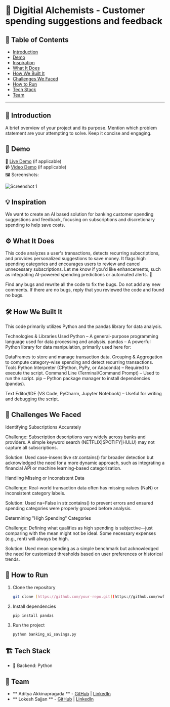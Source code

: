 # 🚀 Digitial Alchemists - Customer spending suggestions and feedback

## 📌 Table of Contents
- [Introduction](#introduction)
- [Demo](#demo)
- [Inspiration](#inspiration)
- [What It Does](#what-it-does)
- [How We Built It](#how-we-built-it)
- [Challenges We Faced](#challenges-we-faced)
- [How to Run](#how-to-run)
- [Tech Stack](#tech-stack)
- [Team](#team)

---

## 🎯 Introduction
A brief overview of your project and its purpose. Mention which problem statement are your attempting to solve. Keep it concise and engaging.

## 🎥 Demo
🔗 [Live Demo](#) (if applicable)  
📹 [Video Demo](#) (if applicable)  
🖼️ Screenshots:

![Screenshot 1](link-to-image)

## 💡 Inspiration
We want to create an AI based solution for banking customer spending suggestions and feedback, focusing on subscriptions and discretionary spending to help save costs.

## ⚙️ What It Does
This code analyzes a user's transactions, detects recurring subscriptions, and provides personalized suggestions to save money. It flags high spending categories and encourages users to review and cancel unnecessary subscriptions. Let me know if you'd like enhancements, such as integrating AI-powered spending predictions or automated alerts. 🚀

Find any bugs and rewrite all the code to fix the bugs. Do not add any new comments. If there are no bugs, reply that you reviewed the code and found no bugs.

## 🛠️ How We Built It
This code primarily utilizes Python and the pandas library for data analysis.

Technologies & Libraries Used
Python – A general-purpose programming language used for data processing and analysis.
pandas – A powerful Python library for data manipulation, primarily used here for:

DataFrames to store and manage transaction data.
Grouping & Aggregation to compute category-wise spending and detect recurring transactions.
Tools
Python Interpreter (CPython, PyPy, or Anaconda) – Required to execute the script.
Command Line (Terminal/Command Prompt) – Used to run the script.
pip – Python package manager to install dependencies (pandas).

Text Editor/IDE (VS Code, PyCharm, Jupyter Notebook) – Useful for writing and debugging the script.

## 🚧 Challenges We Faced
Identifying Subscriptions Accurately

Challenge: Subscription descriptions vary widely across banks and providers. A simple keyword search (NETFLIX|SPOTIFY|HULU) may not capture all subscriptions.

Solution: Used case-insensitive str.contains() for broader detection but acknowledged the need for a more dynamic approach, such as integrating a financial API or machine learning-based categorization.

Handling Missing or Inconsistent Data

Challenge: Real-world transaction data often has missing values (NaN) or inconsistent category labels.

Solution: Used na=False in str.contains() to prevent errors and ensured spending categories were properly grouped before analysis.

Determining "High Spending" Categories

Challenge: Defining what qualifies as high spending is subjective—just comparing with the mean might not be ideal. Some necessary expenses (e.g., rent) will always be high.

Solution: Used mean spending as a simple benchmark but acknowledged the need for customized thresholds based on user preferences or historical trends.

## 🏃 How to Run
1. Clone the repository  
   ```sh
   git clone [https://github.com/your-repo.git](https://github.com/ewfx/aidhp-digital-alchemists.git)
   ```
2. Install dependencies  
   ```sh
   pip install pandas
   ```
3. Run the project  
   ```sh
   python banking_ai_savings.py
   ```

## 🏗️ Tech Stack
- 🔹 Backend: Python

## 👥 Team
- ** Aditya Akkinapragada ** - [GitHub](#) | [LinkedIn](#)
- ** Lokesh Sajjan ** - [GitHub](#) | [LinkedIn](#)
  
